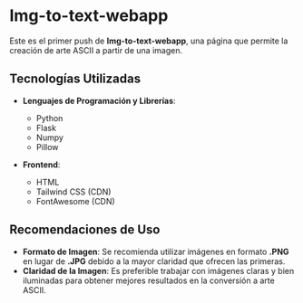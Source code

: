 # Img-to-text-webapp

Este es el primer push de **Img-to-text-webapp**, una página que permite la creación de arte ASCII a partir de una imagen.

## Tecnologías Utilizadas

- **Lenguajes de Programación y Librerías**:
  - Python
  - Flask
  - Numpy
  - Pillow
  
- **Frontend**:
  - HTML
  - Tailwind CSS (CDN)
  - FontAwesome (CDN)

## Recomendaciones de Uso

- **Formato de Imagen**: Se recomienda utilizar imágenes en formato **.PNG** en lugar de **.JPG** debido a la mayor claridad que ofrecen las primeras.
- **Claridad de la Imagen**: Es preferible trabajar con imágenes claras y bien iluminadas para obtener mejores resultados en la conversión a arte ASCII.
